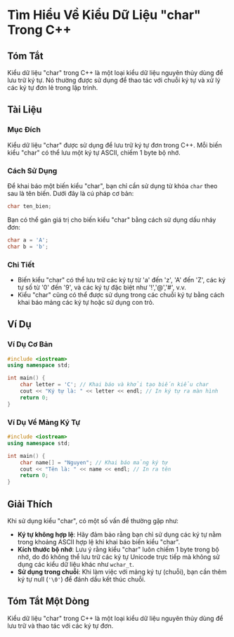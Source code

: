 <!--
Meta Description: # Tìm Hiểu Về Kiểu Dữ Liệu "char" Trong C++ ## Tóm Tắt Kiểu dữ liệu "char" trong C++ là một loại kiểu dữ liệu nguyên thủy dùng để lưu trữ ký tự. Nó th...
Meta Keywords: char, kiểu, dụng, các, trong
-->

# Tìm Hiểu Về Kiểu Dữ Liệu "char" Trong C++

## Tóm Tắt
Kiểu dữ liệu "char" trong C++ là một loại kiểu dữ liệu nguyên thủy dùng để lưu trữ ký tự. Nó thường được sử dụng để thao tác với chuỗi ký tự và xử lý các ký tự đơn lẻ trong lập trình.

## Tài Liệu
### Mục Đích
Kiểu dữ liệu "char" được sử dụng để lưu trữ ký tự đơn trong C++. Mỗi biến kiểu "char" có thể lưu một ký tự ASCII, chiếm 1 byte bộ nhớ.

### Cách Sử Dụng
Để khai báo một biến kiểu "char", bạn chỉ cần sử dụng từ khóa `char` theo sau là tên biến. Dưới đây là cú pháp cơ bản:

```cpp
char ten_bien;
```

Bạn có thể gán giá trị cho biến kiểu "char" bằng cách sử dụng dấu nháy đơn:

```cpp
char a = 'A';
char b = 'b';
```

### Chi Tiết
- Biến kiểu "char" có thể lưu trữ các ký tự từ 'a' đến 'z', 'A' đến 'Z', các ký tự số từ '0' đến '9', và các ký tự đặc biệt như '!','@','#', v.v.
- Kiểu "char" cũng có thể được sử dụng trong các chuỗi ký tự bằng cách khai báo mảng các ký tự hoặc sử dụng con trỏ.

## Ví Dụ
### Ví Dụ Cơ Bản
```cpp
#include <iostream>
using namespace std;

int main() {
    char letter = 'C'; // Khai báo và khởi tạo biến kiểu char
    cout << "Ký tự là: " << letter << endl; // In ký tự ra màn hình
    return 0;
}
```

### Ví Dụ Về Mảng Ký Tự
```cpp
#include <iostream>
using namespace std;

int main() {
    char name[] = "Nguyen"; // Khai báo mảng ký tự
    cout << "Tên là: " << name << endl; // In ra tên
    return 0;
}
```

## Giải Thích
Khi sử dụng kiểu "char", có một số vấn đề thường gặp như:
- **Ký tự không hợp lệ**: Hãy đảm bảo rằng bạn chỉ sử dụng các ký tự nằm trong khoảng ASCII hợp lệ khi khai báo biến kiểu "char".
- **Kích thước bộ nhớ**: Lưu ý rằng kiểu "char" luôn chiếm 1 byte trong bộ nhớ, do đó không thể lưu trữ các ký tự Unicode trực tiếp mà không sử dụng các kiểu dữ liệu khác như `wchar_t`.
- **Sử dụng trong chuỗi**: Khi làm việc với mảng ký tự (chuỗi), bạn cần thêm ký tự null (`'\0'`) để đánh dấu kết thúc chuỗi.

## Tóm Tắt Một Dòng
Kiểu dữ liệu "char" trong C++ là một loại kiểu dữ liệu nguyên thủy dùng để lưu trữ và thao tác với các ký tự đơn.